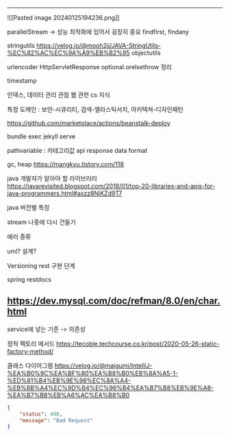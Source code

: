 
---

![[Pasted image 20240125194236.png]]

parallelStream -> 성능 최적화에 있어서 굉장히 중요
findfirst, findany

stringutils
https://velog.io/@mooh2jj/JAVA-StringUtils-%EC%82%AC%EC%9A%A9%EB%B2%95
objectutils


urlencoder
HttpServletResponse
optional.orelsethrow 정리

timestamp

인덱스, 데이터 관리 관점
웹 관련 cs 지식

특정 도메인 : 보안-시큐리티, 검색-엘라스틱서치, 아키텍쳐-디자인패턴

https://github.com/marketplace/actions/beanstalk-deploy

bundle exec jekyll serve

pathvariable : 카테고리값
api response data format

gc, heap
https://mangkyu.tistory.com/118


java 개발자가 알아야 할 라이브러리
https://javarevisited.blogspot.com/2018/01/top-20-libraries-and-apis-for-java-programmers.html#axzz8NiKZd9T7


java 버전별 특징

stream 나중에 다시 건들기

에러 종류

uml? 설계?

Versioning
rest 구현 단계

spring restdocs

https://dev.mysql.com/doc/refman/8.0/en/char.html
---



service에 넣는 기준 -> 의존성


정적 팩토리 메서드
https://tecoble.techcourse.co.kr/post/2020-05-26-static-factory-method/

클래스 다이어그램
https://velog.io/@maigumi/IntelliJ-%EA%B0%9C%EA%BF%80%EA%B8%B0%EB%8A%A5-1-%ED%81%B4%EB%9E%98%EC%8A%A4-%EB%8B%A4%EC%9D%B4%EC%96%B4%EA%B7%B8%EB%9E%A8-%EA%B7%B8%EB%A6%AC%EA%B8%B0


```json
{
	"status": 400,
	"message": "Bad Request"
}

```


